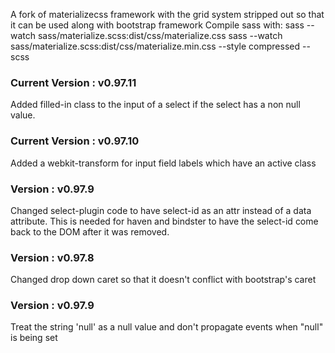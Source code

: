 A fork of materializecss framework with the grid system stripped out so that 
it can be used along with bootstrap framework
Compile sass with:
sass --watch sass/materialize.scss:dist/css/materialize.css
sass --watch sass/materialize.scss:dist/css/materialize.min.css --style compressed --scss

### Current Version : v0.97.11
Added filled-in class to the input of a select if the select has a non null value.

### Current Version : v0.97.10
Added a webkit-transform for input field labels which have an active class

### Version : v0.97.9
Changed select-plugin code to have select-id as an attr instead of a data attribute. This is needed for 
haven and bindster to have the select-id come back to the DOM after it was removed. 

### Version : v0.97.8
Changed drop down caret so that it doesn't conflict with bootstrap's caret

### Version : v0.97.9
Treat the string 'null' as a null value and don't propagate events when "null" is being set